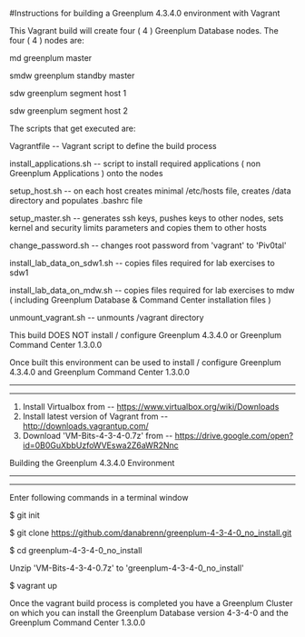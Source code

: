 #Instructions for building a Greenplum 4.3.4.0 environment with Vagrant

This Vagrant build will create four ( 4 ) Greenplum Database nodes.
The four ( 4 ) nodes are:

  md		greenplum master

  smdw		greenplum standby master

  sdw		greenplum segment host 1

  sdw		greenplum segment host 2

The scripts that get executed are:

Vagrantfile -- Vagrant script to define the build process

install_applications.sh -- script to install required applications ( non Greenplum Applications ) onto the nodes

setup_host.sh -- on each host creates minimal /etc/hosts file, creates /data directory and populates .bashrc file

setup_master.sh -- generates ssh keys, pushes keys to other nodes, sets kernel and security limits parameters and copies them to other hosts

change_password.sh -- changes root password from 'vagrant' to 'Piv0tal'

install_lab_data_on_sdw1.sh -- copies files required for lab exercises to sdw1

install_lab_data_on_mdw.sh -- copies files required for lab exercises to mdw ( including Greenplum Database & Command Center installation files )

unmount_vagrant.sh -- unmounts /vagrant directory

This build DOES NOT install / configure Greenplum 4.3.4.0 or Greenplum Command Center 1.3.0.0

Once built this environment can be used to install / configure Greenplum 4.3.4.0 and Greenplum Command Center 1.3.0.0

------------------
------------------

1. Install Virtualbox from -- https://www.virtualbox.org/wiki/Downloads
2. Install latest version of Vagrant from -- http://downloads.vagrantup.com/
3. Download 'VM-Bits-4-3-4-0.7z' from -- https://drive.google.com/open?id=0B0GuXbbUzfoWVEswa2Z6aWR2Nnc

Building the Greenplum 4.3.4.0 Environment

--------------
--------------

Enter following commands in a terminal window

$ git init

$ git clone https://github.com/danabrenn/greenplum-4-3-4-0_no_install.git

$ cd greenplum-4-3-4-0_no_install

Unzip 'VM-Bits-4-3-4-0.7z' to 'greenplum-4-3-4-0_no_install'


$ vagrant up

Once the vagrant build process is completed you have a Greenplum Cluster on which you can install the Greenplum Database version 4-3-4-0 and the Greenplum Command Center 1.3.0.0
